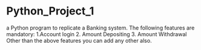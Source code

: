 # Python_Project_1
a Python program to replicate a Banking system. The following features are mandatory: 1.Account login 2. Amount Depositing 3. Amount Withdrawal Other than the above features you can add any other also.
 
